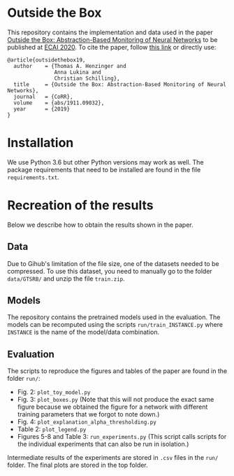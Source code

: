 # Outside the Box

This repository contains the implementation and data used in the paper [Outside the Box: Abstraction-Based Monitoring of Neural Networks](https://arxiv.org/abs/1911.09032) to be published at [ECAI 2020](http://ecai2020.eu/). To cite the paper, follow [this link](https://dblp.dagstuhl.de/rec/bibtex/journals/corr/abs-1911-09032) or directly use:

```
@article{outsidethebox19,
  author    = {Thomas A. Henzinger and
               Anna Lukina and
               Christian Schilling},
  title     = {Outside the Box: Abstraction-Based Monitoring of Neural Networks},
  journal   = {CoRR},
  volume    = {abs/1911.09032},
  year      = {2019}
}
```

# Installation

We use Python 3.6 but other Python versions may work as well. The package requirements that need to be installed are found in the file `requirements.txt`.

# Recreation of the results

Below we describe how to obtain the results shown in the paper.

## Data

Due to Gihub's limitation of the file size, one of the datasets needed to be compressed. To use this dataset, you need to manually go to the folder `data/GTSRB/` and unzip the file `train.zip`.

## Models

The repository contains the pretrained models used in the evaluation.
The models can be recomputed using the scripts `run/train_INSTANCE.py` where `INSTANCE` is the name of the model/data combination.

## Evaluation

The scripts to reproduce the figures and tables of the paper are found in the folder `run/`:

- Fig. 2: `plot_toy_model.py`
- Fig. 3: `plot_boxes.py` (Note that this will not produce the exact same figure because we obtained the figure for a network with different training parameters that we forgot to note down.)
- Fig. 4: `plot_explanation_alpha_thresholding.py`
- Table 2: `plot_legend.py`
- Figures 5-8 and Table 3: `run_experiments.py` (This script calls scripts for the individual experiments that can also be run in isolation.)

Intermediate results of the experiments are stored in `.csv` files in the `run/` folder. The final plots are stored in the top folder.
